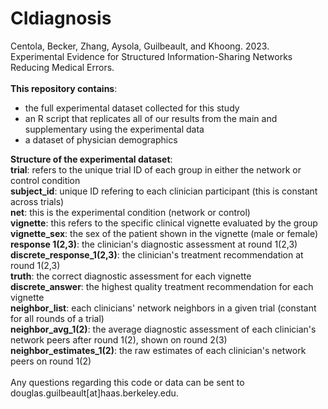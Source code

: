# CIdiagnosis

Centola, Becker, Zhang, Aysola, Guilbeault, and Khoong. 2023. Experimental Evidence for Structured Information-Sharing Networks Reducing Medical Errors.
<br>
<br>
<b>This repository contains</b>: <br>
- the full experimental dataset collected for this study<br>
- an R script that replicates all of our results from the main and supplementary using the experimental data <br>
- a dataset of physician demographics <br>

<b>Structure of the experimental dataset</b>: <br>
<b>trial</b>: refers to the unique trial ID of each group in either the network or control condition<br>
<b>subject_id</b>: unique ID refering to each clinician participant (this is constant across trials) <br>
<b>net</b>: this is the experimental condition (network or control) <br>
<b>vignette</b>: this refers to the specific clinical vignette evaluated by the group<br>
<b>vignette_sex</b>: the sex of the patient shown in the vignette (male or female)<br>
<b>response 1(2,3)</b>: the clinician's diagnostic assessment at round 1(2,3) <br>
<b>discrete_response_1(2,3)</b>: the clinician's treatment recommendation at round 1(2,3)<br>
<b>truth</b>: the correct diagnostic assessment for each vignette<br>
<b>discrete_answer</b>: the highest quality treatment recommendation for each vignette<br>
<b>neighbor_list</b>: each clinicians' network neighbors in a given trial (constant for all rounds of a trial) <br>
<b>neighbor_avg_1(2)</b>: the average diagnostic assessment of each clinician's network peers after round 1(2), shown on round 2(3)<br>
<b>neighbor_estimates_1(2)</b>: the raw estimates of each clinician's network peers on round 1(2) <br>
<br>
Any questions regarding this code or data can be sent to douglas.guilbeault[at]haas.berkeley.edu. 
